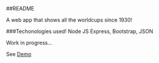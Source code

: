 ##README

A web app that shows all the worldcups since 1930!

###Techonologies used!
Node JS Express, Bootstrap, JSON

Work in progress...

See [Demo](fifa-worldcups.herokuapp.com)
